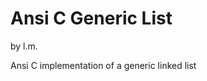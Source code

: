 Ansi C Generic List
====================================================================
by l.m.

Ansi C implementation of a generic linked list

